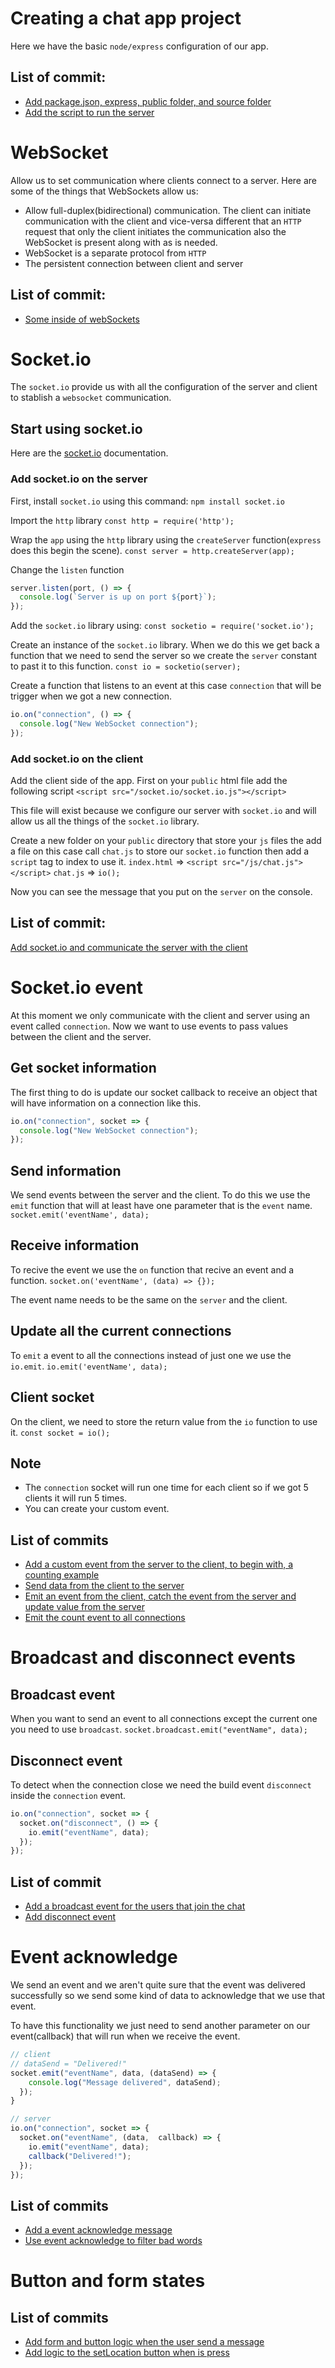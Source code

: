 # Creating a chat app project

Here we have the basic `node/express` configuration of our app.

## List of commit:

- [Add package.json, express, public folder, and source folder](https://github.com/oscarpolanco/socket-practice/pull/1/commits/399cf54fcd76ba54c37ba5da0952a16a97affd08)
- [Add the script to run the server](https://github.com/oscarpolanco/socket-practice/pull/1/commits/d2d38a40409b87dda39e63846fd8e3efa087e62d)

# WebSocket

Allow us to set communication where clients connect to a server. Here are some of the things that WebSockets allow us:

- Allow full-duplex(bidirectional) communication. The client can initiate communication with the client and vice-versa different that an `HTTP` request that only the client initiates the communication also the WebSocket is present along with as is needed.
- WebSocket is a separate protocol from `HTTP`
- The persistent connection between client and server

## List of commit:

- [Some inside of webSockets](https://github.com/oscarpolanco/socket-practice/pull/2/commits/da52ca7a880f9cd085ae27bd68c85cfd57021477)

# Socket.io

The `socket.io` provide us with all the configuration of the server and client to stablish a `websocket` communication.

## Start using socket.io

Here are the [socket.io](https://socket.io/) documentation.

### Add socket.io on the server

First, install `socket.io` using this command:
`npm install socket.io`

Import the `http` library
`const http = require('http');`

Wrap the `app` using the `http` library using the `createServer` function(`express` does this begin the scene).
`const server = http.createServer(app);`

Change the `listen` function

```js
server.listen(port, () => {
  console.log(`Server is up on port ${port}`);
});
```

Add the `socket.io` library using:
`const socketio = require('socket.io');`

Create an instance of the `socket.io` library. When we do this we get back a function that we need to send the server so we create the `server` constant to past it to this function.
`const io = socketio(server);`

Create a function that listens to an event at this case `connection` that will be trigger when we got a new connection.

```js
io.on("connection", () => {
  console.log("New WebSocket connection");
});
```

### Add socket.io on the client

Add the client side of the app. First on your `public` html file add the following script
`<script src="/socket.io/socket.io.js"></script>`

This file will exist because we configure our server with `socket.io` and will allow us all the things of the `socket.io` library.

Create a new folder on your `public` directory that store your `js` files the add a file on this case call `chat.js` to store our `socket.io` function then add a `script` tag to index to use it.
`index.html` => `<script src="/js/chat.js"></script>`
`chat.js` => `io();`

Now you can see the message that you put on the `server` on the console.

## List of commit:

[Add socket.io and communicate the server with the client](https://github.com/oscarpolanco/socket-practice/pull/3/commits/3770c4a1f232d03d3d630fa6eae9294a2a288d55)

# Socket.io event

At this moment we only communicate with the client and server using an event called `connection`. Now we want to use events to pass values between the client and the server.

## Get socket information

The first thing to do is update our socket callback to receive an object that will have information on a connection like this.

```js
io.on("connection", socket => {
  console.log("New WebSocket connection");
});
```

## Send information

We send events between the server and the client. To do this we use the `emit` function that will at least have one parameter that is the `event` name.
`socket.emit('eventName', data);`

## Receive information

To recive the event we use the `on` function that recive an event and a function.
`socket.on('eventName', (data) => {});`

The event name needs to be the same on the `server` and the client.

## Update all the current connections

To `emit` a event to all the connections instead of just one we use the `io.emit`.
`io.emit('eventName', data);`

## Client socket

On the client, we need to store the return value from the `io` function to use it.
`const socket = io();`

## Note

- The `connection` socket will run one time for each client so if we got 5 clients it will run 5 times.
- You can create your custom event.

## List of commits

- [Add a custom event from the server to the client, to begin with, a counting example](https://github.com/oscarpolanco/socket-practice/pull/4/commits/a0c47004f26b1b1dfbdcafe89036170a3b2d4671)
- [Send data from the client to the server](https://github.com/oscarpolanco/socket-practice/pull/4/commits/e866f56bb8573bffef5a87496dc0d612a26c1eb7)
- [Emit an event from the client, catch the event from the server and update value from the server](https://github.com/oscarpolanco/socket-practice/pull/4/commits/6c722ab1894122169a087bd7c7ffcd49c706f4c3)
- [Emit the count event to all connections](https://github.com/oscarpolanco/socket-practice/pull/4/commits/0d21d6bbba2eaad968f6136d345c5be4fb379b85)

# Broadcast and disconnect events

## Broadcast event

When you want to send an event to all connections except the current one you need to use `broadcast`.
`socket.broadcast.emit("eventName", data);`

## Disconnect event

To detect when the connection close we need the build event `disconnect` inside the `connection` event.

```js
io.on("connection", socket => {
  socket.on("disconnect", () => {
    io.emit("eventName", data);
  });
});
```

## List of commit

- [Add a broadcast event for the users that join the chat](https://github.com/oscarpolanco/socket-practice/pull/6/commits/0fb772b1c5f7967a4f32ec1540f4d147caba79a5)
- [Add disconnect event](https://github.com/oscarpolanco/socket-practice/pull/6/commits/34dffadf6f611222180856fee7122ef1d93cfd08)

# Event acknowledge

We send an event and we aren't quite sure that the event was delivered successfully so we send some kind of data to acknowledge that we use that event.

To have this functionality we just need to send another parameter on our event(callback) that will run when we receive the event.

```js
// client
// dataSend = "Delivered!"
socket.emit("eventName", data, (dataSend) => {
    console.log("Message delivered", dataSend);
  });
}

// server
io.on("connection", socket => {
  socket.on("eventName", (data,  callback) => {
    io.emit("eventName", data);
    callback("Delivered!");
  });
});
```

## List of commits

- [Add a event acknowledge message](https://github.com/oscarpolanco/socket-practice/pull/8/commits/ee6af889a55d5d7dc38f7c3a381e0c60571e7cff)
- [Use event acknowledge to filter bad words](https://github.com/oscarpolanco/socket-practice/pull/8/commits/e89e746dd5c6f69da272c3af8475cd35bf4b9a5a)

# Button and form states

## List of commits
- [Add form and button logic when the user send a message](https://github.com/oscarpolanco/socket-practice/pull/9/commits/e6ac8252152da77bde966257a5928d8132fe72ec)
- [Add logic to the setLocation button when is press](https://github.com/oscarpolanco/socket-practice/pull/9/commits/30796725ede529ee67718ee75bb81904c625a77e)

